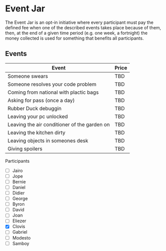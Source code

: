 # Event Jar

The Event Jar is an opt-in initiative where every participant must pay the defined fee when one of the described events takes place because of them, then, at the end of a given time period (e.g. one week, a fortnight) the money collected is used for something that benefits all participants.

## Events

| Event                                                | Price |
| ---------------------------------------------------- | ----- |
| Someone swears                                       | TBD   |
| Someone resolves your code problem                   | TBD   |
| Coming from national with plactic bags               | TBD   |
| Asking for pass (once a day)                         | TBD   |
| Rubber Duck debuggin                                 | TBD   |
| Leaving your pc unlocked                             | TBD   |
| Leaving the air conditioner of the garden on         | TBD   |
| Leaving the kitchen dirty                            | TBD   |
| Leaving objects in someones desk                     | TBD   |
| Giving spoilers                                      | TBD   |



Participants
- [ ] Jairo
- [ ] Jope
- [ ] Bernie
- [ ] Daniel
- [ ] Didier
- [ ] George
- [ ] Byron
- [ ] David
- [ ] Joan
- [ ] Eliezer
- [x] Clovis
- [ ] Gabriel
- [ ] Modesto
- [ ] Samboy

